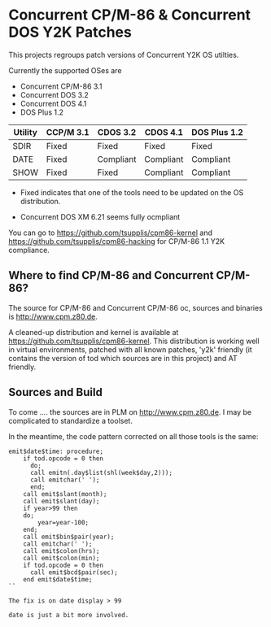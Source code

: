 # Concurrent CP/M-86 & Concurrent DOS Y2K Patches

This projects regroups patch versions of Concurrent Y2K OS utilties.

Currently the supported OSes are
- Concurrent CP/M-86 3.1
- Concurrent DOS 3.2
- Concurrent DOS 4.1
- DOS Plus 1.2


| Utility      | CCP/M 3.1 | CDOS 3.2  | CDOS 4.1  | DOS Plus 1.2|
|--------------|-----------|-----------|-----------|-------------| 
| SDIR         | Fixed     | Fixed     | Fixed     | Fixed       |
| DATE         | Fixed     | Compliant | Compliant | Compliant   |
| SHOW         | Fixed     | Fixed     | Compliant | Compliant   |
* Fixed indicates that one of the tools need to be updated on the OS distribution.

- Concurrent DOS XM 6.21 seems fully ocmpliant

You can go to https://github.com/tsupplis/cpm86-kernel and https://github.com/tsupplis/cpm86-hacking for CP/M-86 1.1 Y2K compliance.

## Where to find CP/M-86 and Concurrent CP/M-86?

The source for CP/M-86 and Concurrent CP/M-86 oc, sources and binaries is http://www.cpm.z80.de.

A cleaned-up distribution and kernel is available at https://github.com/tsupplis/cpm86-kernel. This distribution is working well in virtual environments, patched with all known patches, 'y2k' friendly (it contains the version of tod which sources are in this project) and AT friendly.

## Sources and Build

To come .... the sources are in PLM on http://www.cpm.z80.de. I may be complicated to standardize a toolset.

In the meantime, the code pattern corrected on all those tools is the same:

```
emit$date$time: procedure;
    if tod.opcode = 0 then
      do;
      call emitn(.day$list(shl(week$day,2)));
      call emitchar(' ');
      end;
    call emit$slant(month);
    call emit$slant(day);
    if year>99 then
    do;
        year=year-100;
    end;
    call emit$bin$pair(year);
    call emitchar(' ');
    call emit$colon(hrs);
    call emit$colon(min);
    if tod.opcode = 0 then
      call emit$bcd$pair(sec);
    end emit$date$time;
``

The fix is on date display > 99

date is just a bit more involved.
